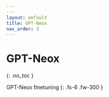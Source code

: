 ```yaml
---
---
layout: default
title: GPT-Neox
nav_order: 3
---
```


# GPT-Neox
{: .no_toc }

GPT-Neox finetuning
{: .fs-6 .fw-300 }